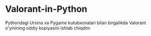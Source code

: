 # Valorant-in-Python
Pythondagi Ursina va Pygame kutubxonalari bilan birgalikda Valorant o'yinining oddiy kopiyasini ishlab chiqdim
